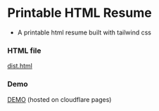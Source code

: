# Printable HTML Resume

* A printable html resume built with tailwind css

### HTML file
[dist.html](https://github.com/shalior/tailwindcss-resume/blob/master/dist.html)

### Demo
[DEMO](https://html-tailwindcss-resume.pages.dev/) (hosted on cloudflare pages)



